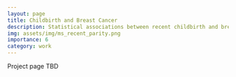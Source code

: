 ```yaml
---
layout: page
title: Childbirth and Breast Cancer
description: Statistical associations between recent childbirth and breast cancer
img: assets/img/ms_recent_parity.png
importance: 6
category: work
---
```


Project page TBD
